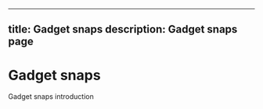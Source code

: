 ----
title: Gadget snaps
description: Gadget snaps page
----

# Gadget snaps

Gadget snaps introduction
